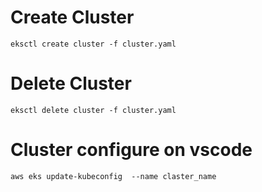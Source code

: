 # Create Cluster

```
eksctl create cluster -f cluster.yaml
```

# Delete Cluster
```
eksctl delete cluster -f cluster.yaml
```
# Cluster configure on vscode

```
aws eks update-kubeconfig  --name claster_name
```
